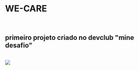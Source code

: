 <h1>WE-CARE</h1>
<br>
<h2>primeiro projeto criado no <a>devclub</a> "mine desafio"</h2>
<br>
<img src="(https://raw.githubusercontent.com/AllefRamos14/WE-CARE/47047203246de7be770c4913385354bc346de05c/img/WE%20CARE%20About%20Your%20Pet%20(2).png)"/>
